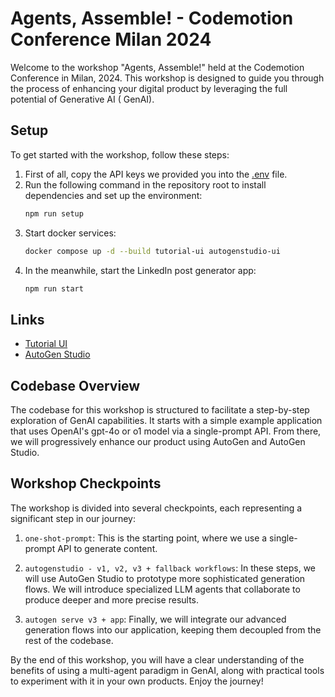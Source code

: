 # Agents, Assemble! - Codemotion Conference Milan 2024

Welcome to the workshop "Agents, Assemble!" held at the Codemotion Conference in Milan, 2024. This workshop is designed
to guide you through the process of enhancing your digital product by leveraging the full potential of Generative AI (
GenAI).

## Setup

To get started with the workshop, follow these steps:
 
1. First of all, copy the API keys we provided you into the [.env](.env) file.
2. Run the following command in the repository root to install dependencies and set up the environment:
    ```bash
    npm run setup
    ```
3. Start docker services:
    ```bash
    docker compose up -d --build tutorial-ui autogenstudio-ui
    ```
4. In the meanwhile, start the LinkedIn post generator app:
   ```bash
   npm run start
   ```

## Links
- [Tutorial UI](http://localhost:9090)
- [AutoGen Studio](http://localhost:8081)

## Codebase Overview

The codebase for this workshop is structured to facilitate a step-by-step exploration of GenAI capabilities. It starts
with a simple example application that uses OpenAI's gpt-4o or o1 model via a single-prompt API. From there, we will
progressively enhance our product using AutoGen and AutoGen Studio.

## Workshop Checkpoints

The workshop is divided into several checkpoints, each representing a significant step in our journey:

1. `one-shot-prompt`: This is the starting point, where we use a single-prompt API to generate content.

2. `autogenstudio - v1, v2, v3 + fallback workflows`: In these steps, we will use AutoGen Studio to prototype more
   sophisticated generation flows. We will introduce specialized LLM agents that collaborate to produce deeper and more
   precise results.

3. `autogen serve v3 + app`: Finally, we will integrate our advanced generation flows into our application, keeping them
   decoupled from the rest of the codebase.

By the end of this workshop, you will have a clear understanding of the benefits of using a multi-agent paradigm in
GenAI, along with practical tools to experiment with it in your own products. Enjoy the journey!